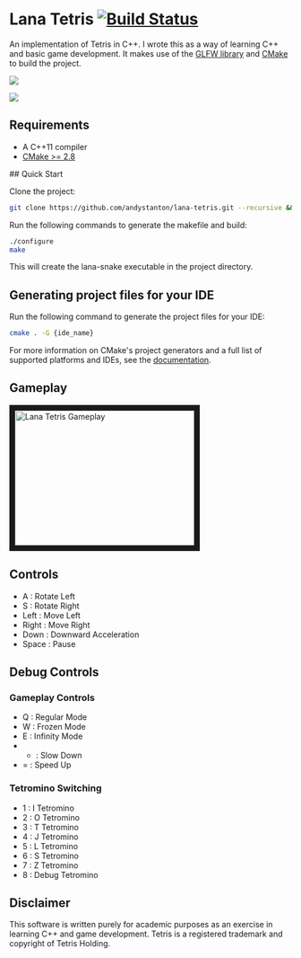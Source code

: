 # Lana Tetris [![Build Status](https://travis-ci.org/andystanton/lana-tetris.svg?branch=master)](https://travis-ci.org/andystanton/lana-tetris)

An implementation of Tetris in C++. I wrote this as a way of learning C++ and basic game development. It makes use of the [GLFW library](http://www.glfw.org) and [CMake](http://www.cmake.org/) to build the project.

![](http://andystanton.github.io/lana-tetris/images/content/1.0/lana-tetris.png)

![](http://andystanton.github.io/lana-tetris/images/content/1.0/lana-tetris-gameplay.png)

## Requirements

 * A C++11 compiler
 * [CMake >= 2.8](http://www.cmake.org/cmake/resources/software.html)

## Quick Start

Clone the project:

```sh
git clone https://github.com/andystanton/lana-tetris.git --recursive && cd lana-tetris  
```

Run the following commands to generate the makefile and build:

```sh
./configure
make
```

This will create the lana-snake executable in the project directory.

## Generating project files for your IDE

Run the following command to generate the project files for your IDE:

```sh
cmake . -G {ide_name}
```

For more information on CMake's project generators and a full list of supported platforms and IDEs, see the [documentation](http://www.cmake.org/Wiki/CMake_Generator_Specific_Information).

## Gameplay

<a href="http://www.youtube.com/watch?feature=player_embedded&v=-ECDB9oacdE
" target="_blank"><img src="http://img.youtube.com/vi/-ECDB9oacdE/0.jpg" 
alt="Lana Tetris Gameplay" width="320" height="240" border="10" /></a>

## Controls

 * A : Rotate Left
 * S : Rotate Right
 * Left : Move Left
 * Right : Move Right
 * Down : Downward Acceleration
 * Space : Pause

## Debug Controls

### Gameplay Controls

 * Q : Regular Mode
 * W : Frozen Mode
 * E : Infinity Mode
 * - : Slow Down
 * = : Speed Up

### Tetromino Switching

 * 1 : I Tetromino
 * 2 : O Tetromino
 * 3 : T Tetromino
 * 4 : J Tetromino
 * 5 : L Tetromino
 * 6 : S Tetromino
 * 7 : Z Tetromino
 * 8 : Debug Tetromino

## Disclaimer

This software is written purely for academic purposes as an exercise in learning C++ and game development. Tetris is a registered trademark and copyright of Tetris Holding.
